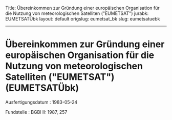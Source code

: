 Title: Übereinkommen zur Gründung einer europäischen Organisation für die Nutzung
  von meteorologischen Satelliten ("EUMETSAT")
jurabk: EUMETSATÜbk
layout: default
origslug: eumetsat_bk
slug: eumetsatuebk

---

# Übereinkommen zur Gründung einer europäischen Organisation für die Nutzung von meteorologischen Satelliten ("EUMETSAT") (EUMETSATÜbk)

Ausfertigungsdatum
:   1983-05-24

Fundstelle
:   BGBl II: 1987, 257

